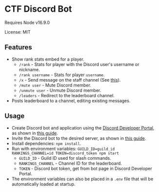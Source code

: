 # CTF Discord Bot

Requires Node v16.9.0

License: MIT

## Features

- Show rank stats embed for a player.
  - `/rank` - Stats for player with the Discord user's username or nickname.
  - `/rank username` - Stats for player `username`.
  - `/x` - Send message on the staff channel (See [this](https://github.com/MT-CTF/servermods/blob/master/server_chat/init.lua#L77)).
  - `/mute user` - Mute Discord member.
  - `/unmute user` - Unmute Discord member.
  - `/leaders` - Redirect to the leaderboard channel.
- Posts leaderboard to a channel, editing existing messages.

## Usage

- Create Discord bot and application using the [Discord Developer Portal](https://discord.com/developers/applications/),
  as shown in [this guide](https://discordjs.guide/preparations/setting-up-a-bot-application.html#creating-your-bot).
- Invite the Discord bot to the desired server, as shown in
  [this guide](https://discordjs.guide/preparations/adding-your-bot-to-servers.html#bot-invite-links).
- Install dependencies: `npm install`.
- Run with environment variables: `GUILD_ID=guild_id RANKINGS_CHANNEL=id TOKEN=discord_token npm start`
  - `GUILD_ID` - Guild ID used for slash commands.
  - `RANKINGS_CHANNEL` - Channel ID for the leaderboard.
  - `TOKEN` - Discord bot token, get from bot page in Discord Developer Portal.
- The environment variables can also be placed in a `.env` file that will be automatically loaded at startup.